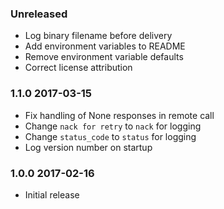 ### Unreleased
  - Log binary filename before delivery
  - Add environment variables to README
  - Remove environment variable defaults
  - Correct license attribution

### 1.1.0 2017-03-15
  - Fix handling of None responses in remote call
  - Change `nack for retry` to `nack` for logging
  - Change `status_code` to `status` for logging
  - Log version number on startup

### 1.0.0 2017-02-16
  - Initial release
